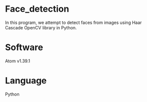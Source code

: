 # Face_detection
In this program, we attempt to detect faces from images using Haar Cascade OpenCV library in Python.

# Software
Atom
v1.39.1

# Language
Python
